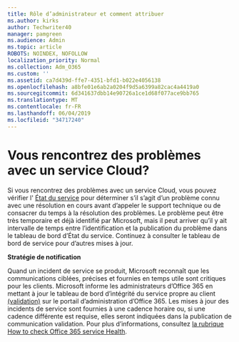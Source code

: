 ```yaml
---
title: Rôle d’administrateur et comment attribuer
ms.author: kirks
author: Techwriter40
manager: pamgreen
ms.audience: Admin
ms.topic: article
ROBOTS: NOINDEX, NOFOLLOW
localization_priority: Normal
ms.collection: Adm_O365
ms.custom: ''
ms.assetid: ca7d439d-ffe7-4351-bfd1-b022e4056138
ms.openlocfilehash: a8bfe01e6ab2a0204f9d5a6399a82cac4a4419a0
ms.sourcegitcommit: 6d341637dbb14e90726a1ce1d68f077ace9bb765
ms.translationtype: MT
ms.contentlocale: fr-FR
ms.lasthandoff: 06/04/2019
ms.locfileid: "34717240"
---
```

# <a name="experiencing-problems-with-a-cloud-service"></a>Vous rencontrez des problèmes avec un service Cloud?

Si vous rencontrez des problèmes avec un service Cloud, vous pouvez vérifier l' [État du service](https://admin.microsoft.com/AdminPortal/Home#/servicehealth) pour déterminer s’il s’agit d’un problème connu avec une résolution en cours avant d’appeler le support technique ou de consacrer du temps à la résolution des problèmes. Le problème peut être très temporaire et déjà identifié par Microsoft, mais il peut arriver qu’il y ait intervalle de temps entre l’identification et la publication du problème dans le tableau de bord d’État du service. Continuez à consulter le tableau de bord de service pour d’autres mises à jour.

**Stratégie de notification**

Quand un incident de service se produit, Microsoft reconnaît que les communications ciblées, précises et fournies en temps utile sont critiques pour les clients. Microsoft informe les administrateurs d’Office 365 en mettant à jour le tableau de bord d’intégrité du service propre au client [(validation)](https://admin.microsoft.com/AdminPortal/Home#/servicehealth) sur le portail d’administration d’Office 365. Les mises à jour des incidents de service sont fournies à une cadence horaire ou, si une cadence différente est requise, elles seront indiquées dans la publication de communication validation. Pour plus d’informations, consultez [la rubrique How to check Office 365 service Health](https://docs.microsoft.com/en-us/office365/enterprise/view-service-health).

